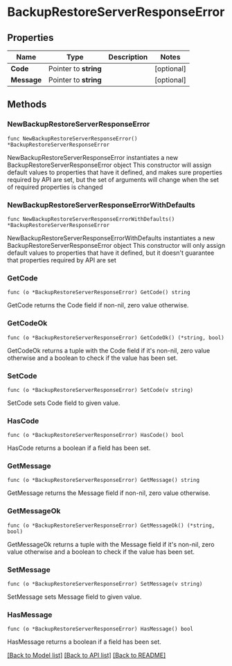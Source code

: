 # BackupRestoreServerResponseError

## Properties

Name | Type | Description | Notes
------------ | ------------- | ------------- | -------------
**Code** | Pointer to **string** |  | [optional] 
**Message** | Pointer to **string** |  | [optional] 

## Methods

### NewBackupRestoreServerResponseError

`func NewBackupRestoreServerResponseError() *BackupRestoreServerResponseError`

NewBackupRestoreServerResponseError instantiates a new BackupRestoreServerResponseError object
This constructor will assign default values to properties that have it defined,
and makes sure properties required by API are set, but the set of arguments
will change when the set of required properties is changed

### NewBackupRestoreServerResponseErrorWithDefaults

`func NewBackupRestoreServerResponseErrorWithDefaults() *BackupRestoreServerResponseError`

NewBackupRestoreServerResponseErrorWithDefaults instantiates a new BackupRestoreServerResponseError object
This constructor will only assign default values to properties that have it defined,
but it doesn't guarantee that properties required by API are set

### GetCode

`func (o *BackupRestoreServerResponseError) GetCode() string`

GetCode returns the Code field if non-nil, zero value otherwise.

### GetCodeOk

`func (o *BackupRestoreServerResponseError) GetCodeOk() (*string, bool)`

GetCodeOk returns a tuple with the Code field if it's non-nil, zero value otherwise
and a boolean to check if the value has been set.

### SetCode

`func (o *BackupRestoreServerResponseError) SetCode(v string)`

SetCode sets Code field to given value.

### HasCode

`func (o *BackupRestoreServerResponseError) HasCode() bool`

HasCode returns a boolean if a field has been set.

### GetMessage

`func (o *BackupRestoreServerResponseError) GetMessage() string`

GetMessage returns the Message field if non-nil, zero value otherwise.

### GetMessageOk

`func (o *BackupRestoreServerResponseError) GetMessageOk() (*string, bool)`

GetMessageOk returns a tuple with the Message field if it's non-nil, zero value otherwise
and a boolean to check if the value has been set.

### SetMessage

`func (o *BackupRestoreServerResponseError) SetMessage(v string)`

SetMessage sets Message field to given value.

### HasMessage

`func (o *BackupRestoreServerResponseError) HasMessage() bool`

HasMessage returns a boolean if a field has been set.


[[Back to Model list]](../README.md#documentation-for-models) [[Back to API list]](../README.md#documentation-for-api-endpoints) [[Back to README]](../README.md)


